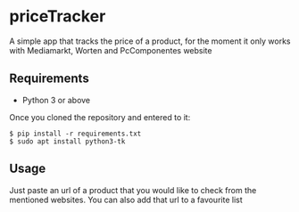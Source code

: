 # priceTracker
A simple app that tracks the price of a product, for the moment it only works with Mediamarkt, Worten and PcComponentes website
## Requirements
- Python 3 or above

Once you cloned the repository and entered to it:
```
$ pip install -r requirements.txt
$ sudo apt install python3-tk
```
## Usage
Just paste an url of a product that you would like to check from the mentioned websites.
You can also add that url to a favourite list

